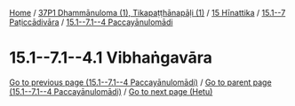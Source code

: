 
[Home](/) / [37P1 Dhammānuloma (1), Tikapaṭṭhānapāḷi (1)](../../../../37P1.md) / [15 Hīnattika](../../../15.md) / [15.1--7 Paṭiccādivāra](../../15.1--7.md) / [15.1--7.1--4 Paccayānulomādi](../15.1--7.1--4.md)

# 15.1--7.1--4.1 Vibhaṅgavāra


[Go to previous page (15.1--7.1--4 Paccayānulomādi)](../15.1--7.1--4.md) / [Go to parent page (15.1--7.1--4 Paccayānulomādi)](../15.1--7.1--4.md) / [Go to next page (Hetu)](15.1--7.1--4.1/Hetu.md)


